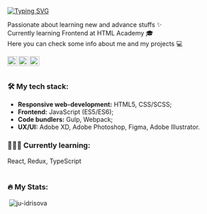[![Typing SVG](https://readme-typing-svg.herokuapp.com?color=61D9FA&lines=Hi%2C+I'm+Julia+%F0%9F%91%8B)](https://git.io/typing-svg)

Passionate about learning new and advance stuffs ✨<br/> 
Currently learning Frontend at HTML Academy 🎓<br/> 
Here you can check some info about me and my projects 💻<br/> 

<a href="https://t.me/roaringkitty23">
  <img align="left" alt="Yuliya's Telegram" width="22px" src="https://cdn.jsdelivr.net/npm/simple-icons@v3/icons/telegram.svg" />
</a>
<a href="https://discordapp.com/users/roaringkitty#2419">
  <img align="left" alt="Yuliya's Telegram" width="22px" src="https://user-images.githubusercontent.com/104796023/171701822-6cb6c694-ca5e-4dc9-ac80-1dcc70bb1461.svg"/>
</a>
<a href="#">
  <img align="left" alt="Yuliya's Telegram" width="22px" src="https://user-images.githubusercontent.com/104796023/171705293-d980780d-3f5c-47e2-b606-a84a9aed92be.svg"/>
</a>  <br/> <br/> 

### 🛠 My tech stack:
- **Responsive web-development:** HTML5, CSS/SCSS;
- **Frontend:** JavaScript (ES5/ES6);
- **Code bundlers:** Gulp, Webpack;
- **UX/UI:** Adobe XD, Adobe Photoshop, Figma, Adobe Illustrator.

### 👩🏻‍🎓 Currently learning:
React, Redux, TypeScript <br/> <br/> 

### 🔥 My Stats:
<p>&nbsp;<img align="center" src="https://github-readme-stats.vercel.app/api?username=ju-idrisova&show_icons=true&locale=en" alt="ju-idrisova" /></p>
